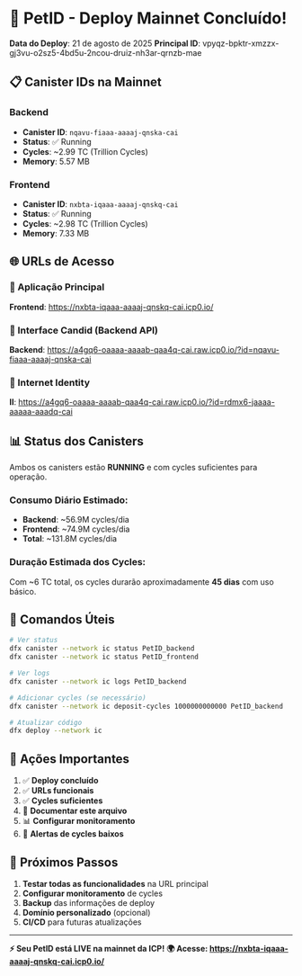 # 🎉 PetID - Deploy Mainnet Concluído!

**Data do Deploy**: 21 de agosto de 2025
**Principal ID**: vpyqz-bpktr-xmzzx-gj3vu-o2sz5-4bd5u-2ncou-druiz-nh3ar-qrnzb-mae

## 📋 Canister IDs na Mainnet

### Backend
- **Canister ID**: `nqavu-fiaaa-aaaaj-qnska-cai`
- **Status**: ✅ Running
- **Cycles**: ~2.99 TC (Trillion Cycles)
- **Memory**: 5.57 MB

### Frontend  
- **Canister ID**: `nxbta-iqaaa-aaaaj-qnskq-cai`
- **Status**: ✅ Running
- **Cycles**: ~2.98 TC (Trillion Cycles)  
- **Memory**: 7.33 MB

## 🌐 URLs de Acesso

### 🚀 Aplicação Principal
**Frontend**: https://nxbta-iqaaa-aaaaj-qnskq-cai.icp0.io/

### 🔧 Interface Candid (Backend API)
**Backend**: https://a4gq6-oaaaa-aaaab-qaa4q-cai.raw.icp0.io/?id=nqavu-fiaaa-aaaaj-qnska-cai

### 🔐 Internet Identity
**II**: https://a4gq6-oaaaa-aaaab-qaa4q-cai.raw.icp0.io/?id=rdmx6-jaaaa-aaaaa-aaadq-cai

## 📊 Status dos Canisters

Ambos os canisters estão **RUNNING** e com cycles suficientes para operação.

### Consumo Diário Estimado:
- **Backend**: ~56.9M cycles/dia  
- **Frontend**: ~74.9M cycles/dia
- **Total**: ~131.8M cycles/dia

### Duração Estimada dos Cycles:
Com ~6 TC total, os cycles durarão aproximadamente **45 dias** com uso básico.

## 🔧 Comandos Úteis

```bash
# Ver status
dfx canister --network ic status PetID_backend
dfx canister --network ic status PetID_frontend

# Ver logs
dfx canister --network ic logs PetID_backend

# Adicionar cycles (se necessário)
dfx canister --network ic deposit-cycles 1000000000000 PetID_backend

# Atualizar código
dfx deploy --network ic
```

## 🚨 Ações Importantes

1. ✅ **Deploy concluído**
2. ✅ **URLs funcionais**  
3. ✅ **Cycles suficientes**
4. 📝 **Documentar este arquivo**
5. 📊 **Configurar monitoramento**
6. 🔔 **Alertas de cycles baixos**

## 🎯 Próximos Passos

1. **Testar todas as funcionalidades** na URL principal
2. **Configurar monitoramento** de cycles 
3. **Backup** das informações de deploy
4. **Domínio personalizado** (opcional)
5. **CI/CD** para futuras atualizações

---

**⚡ Seu PetID está LIVE na mainnet da ICP!**
**🌍 Acesse: https://nxbta-iqaaa-aaaaj-qnskq-cai.icp0.io/**
